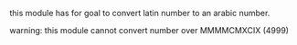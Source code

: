 this module has for goal to convert latin number to an arabic number.

  warning:
  this module cannot convert number over MMMMCMXCIX (4999)
